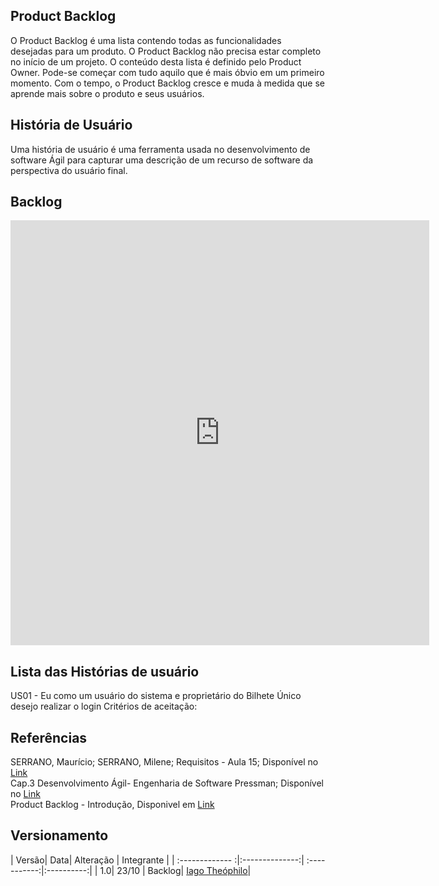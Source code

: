 ## Product Backlog
O Product Backlog é uma lista contendo todas as funcionalidades desejadas para um produto. O Product Backlog não precisa estar completo no início de um projeto. O conteúdo desta lista é definido pelo Product Owner. Pode-se começar com tudo aquilo que é mais óbvio em um primeiro momento. Com o tempo, o Product Backlog cresce e muda à medida que se aprende mais sobre o produto e seus usuários.

## História de Usuário
Uma história de usuário é uma ferramenta usada no desenvolvimento de software Ágil para capturar uma descrição de um recurso de software da perspectiva do usuário final.

## Backlog
<iframe src="https://docs.google.com/spreadsheets/d/e/2PACX-1vTYYDoFAfjBE6xVqW-wZg1Gp6lhRYnbRQjcaCcnXU_oqr6uC_gi6CR_8FzQiKPqYA8HJAwEYQh9-XJY/pubhtml?gid=0&amp;single=true&amp;widget=false&amp;headers=false&gridlines=false&chrome=false"width="670" height="680" frameborder="0"></iframe>

## Lista das Histórias de usuário
US01 - Eu como um usuário do sistema e proprietário do Bilhete Único desejo realizar o login
Critérios de aceitação:


## Referências
SERRANO, Maurício; SERRANO, Milene; Requisitos - Aula 15; Disponível no [Link](https://aprender3.unb.br/pluginfile.php/426765/mod_resource/content/1/Requisitos%20-%20Aula%2015a.pdf)<br/>
Cap.3 Desenvolvimento Ágil- Engenharia de Software Pressman; Disponível no [Link](https://aprender3.unb.br/pluginfile.php/568996/mod_resource/content/2/Engenharia_de_Software_Uma_Abordagem_Pro.pd)<br/>
Product Backlog - Introdução, Disponivel em [Link](https://www.youtube.com/watch?v=z4ubaBwjCsU&feature=youtu.be)


## Versionamento
| Versão| Data| Alteração | Integrante |
| :------------- :|:--------------:| :-----------:|:----------:|
| 1.0| 23/10 | Backlog| [Iago Theóphilo](https://github.com/IagoTheophilo)|





